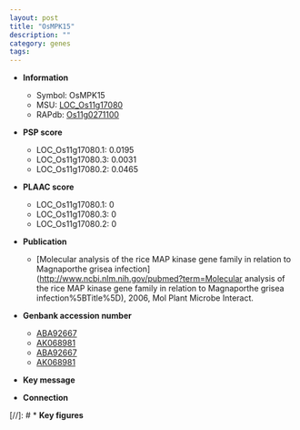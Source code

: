 ```yaml
---
layout: post
title: "OsMPK15"
description: ""
category: genes
tags: 
---
```


* **Information**  
    + Symbol: OsMPK15  
    + MSU: [LOC_Os11g17080](http://rice.plantbiology.msu.edu/cgi-bin/ORF_infopage.cgi?orf=LOC_Os11g17080)  
    + RAPdb: [Os11g0271100](http://rapdb.dna.affrc.go.jp/viewer/gbrowse_details/irgsp1?name=Os11g0271100)  

* **PSP score**  
    + LOC_Os11g17080.1: 0.0195 
    + LOC_Os11g17080.3: 0.0031 
    + LOC_Os11g17080.2: 0.0465 

* **PLAAC score**  
    + LOC_Os11g17080.1: 0 
    + LOC_Os11g17080.3: 0 
    + LOC_Os11g17080.2: 0 

* **Publication**  
    + [Molecular analysis of the rice MAP kinase gene family in relation to Magnaporthe grisea infection](http://www.ncbi.nlm.nih.gov/pubmed?term=Molecular analysis of the rice MAP kinase gene family in relation to Magnaporthe grisea infection%5BTitle%5D), 2006, Mol Plant Microbe Interact.

* **Genbank accession number**  
    + [ABA92667](http://www.ncbi.nlm.nih.gov/nuccore/ABA92667)
    + [AK068981](http://www.ncbi.nlm.nih.gov/nuccore/AK068981)
    + [ABA92667](http://www.ncbi.nlm.nih.gov/nuccore/ABA92667)
    + [AK068981](http://www.ncbi.nlm.nih.gov/nuccore/AK068981)

* **Key message**  

* **Connection**  

[//]: # * **Key figures**  


